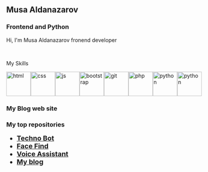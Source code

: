 <h2>Musa Aldanazarov</h2>
<h3>Frontend and Python</h3>
<p>Hi, I'm Musa Aldanazarov fronend developer</p><br>
<p>My Skills</p>
<div style="display: flex;">
<img src="https://avatars.mds.yandex.net/i?id=fe38431bed9d135d2ff2f521cae1f256-3518654-images-thumbs&n=13" alt="html" style="width: 65px;">
<img src="https://avatars.mds.yandex.net/i?id=9fafe6308922886648413a030df0b34a-5495613-images-thumbs&n=13" alt="css" style="width: 65px;">
<img src="https://avatars.mds.yandex.net/i?id=244f4c9e5c6eb65c592e79595d794868-5889364-images-thumbs&n=13" alt="js" style="width: 65px;">
<img src="https://avatars.mds.yandex.net/i?id=e44c3e889de759ca1305f8daf7368b82-4306538-images-thumbs&n=13" alt="bootstrap" style="width: 65px;">
<img src="https://avatars.mds.yandex.net/i?id=83b6150acdc7c1ba0ef0c686a205749c-5869577-images-thumbs&n=13" alt="git" style="width: 65px;">
<img src="https://avatars.mds.yandex.net/i?id=e47248ecff1a435b1d9bd72830a532aa-5676124-images-thumbs&n=13" alt="php" style="width: 65px;">
<img src="https://avatars.mds.yandex.net/i?id=2cd7f7ef072a79e7eae04a1ffa4ac8c8-4767164-images-thumbs&n=13" alt="python" style="width: 65px;">
<img src="https://avatars.mds.yandex.net/i?id=6ea872f6835ff792f43441abe555276c-5231722-images-thumbs&n=13" alt="python" style="width: 65px;">
</div>
<h3>
  My Blog web site
</h3>
<div>
  <h3>My top repositories
  <ul>
    <li class="list"><a href="https://github.com/Musa-505/techno-bot">Techno Bot</a></li>
    <li class="list"><a href="https://github.com/Musa-505/facefind">Face Find</a></li>
    <li class="list"><a href="https://github.com/Musa-505/voice-assistant">Voice Assistant</a></li>
    <li class="list"><a href="https://myblog-kz.000webhostapp.com">My blog</a></li>
  </ul>
</div>
  
<style>
    .list {
      font-size: 18px;
      text-decoration:none;
    }
</style>
